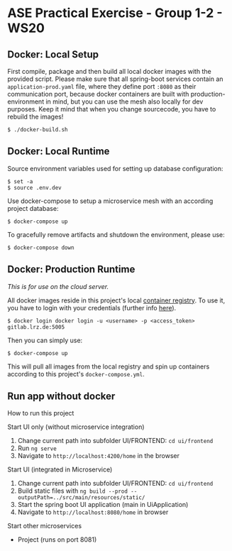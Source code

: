 # ASE Practical Exercise - Group 1-2 - WS20

## Docker: Local Setup

First compile, package and then build all local docker images with the provided script. Please make sure that all spring-boot services contain an `application-prod.yaml` file, where they define port `:8080` as their communication port, because docker containers are built with production-environment in mind, but you can use the mesh also locally for dev purposes. Keep it mind that when you change sourcecode, you have to rebuild the images!

```
$ ./docker-build.sh
```

## Docker: Local Runtime

Source environment variables used for setting up database configuration:

```
$ set -a
$ source .env.dev
```

Use docker-compose to setup a microservice mesh with an according project database:

```
$ docker-compose up
```

To gracefully remove artifacts and shutdown the environment, please use:

```
$ docker-compose down
```

## Docker: Production Runtime

*This is for use on the cloud server.*

All docker images reside in this project's local [container registry](https://gitlab.lrz.de/ase20-group1-2/ase20-practical-exercise/container_registry). To use it, you have to login with your credentials (further info [here](https://docs.gitlab.com/ee/user/packages/container_registry/#authenticate-by-using-gitlab-cicd)).

```
$ docker login docker login -u <username> -p <access_token> gitlab.lrz.de:5005
```

Then you can simply use:

```
$ docker-compose up
```

This will pull all images from the local registry and spin up containers according to this project's `docker-compose.yml`.


## Run app without docker

How to run this project

Start UI only (without microservice integration)
1. Change current path into subfolder UI/FRONTEND: `cd ui/frontend`
2. Run `ng serve`
3. Navigate to `http://localhost:4200/home` in the browser

Start UI (integrated in Microservice)
1. Change current path into subfolder UI/FRONTEND: `cd ui/frontend`
2. Build static files with `ng build --prod --outputPath=../src/main/resources/static/`
3. Start the spring boot UI application (main in UiApplication)
4. Navigate to `http://localhost:8080/home` in browser

Start other microservices
- Project (runs on port 8081)
